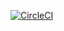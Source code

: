 [![CircleCI](https://circleci.com/gh/eagle-owl/AndroidApp.svg?style=svg)](https://circleci.com/gh/eagle-owl/AndroidApp)
